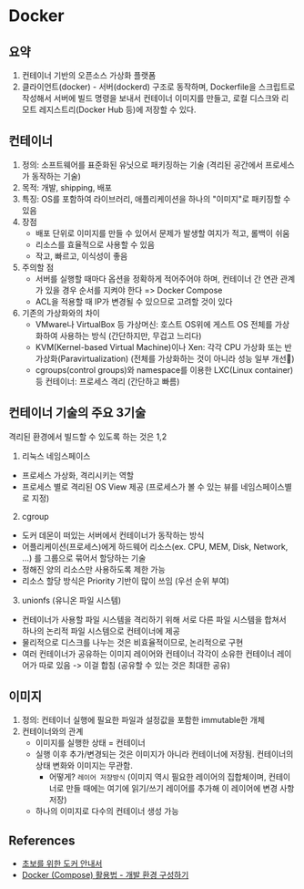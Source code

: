 # Docker

## 요약
1. 컨테이너 기반의 오픈소스 가상화 플랫폼
2. 클라이언트(docker) - 서버(dockerd) 구조로 동작하며, Dockerfile을 스크립트로 작성해서 서버에 빌드 명령을 보내서 컨테이너 이미지를 만들고, 로컬 디스크와 리모트 레지스트리(Docker Hub 등)에 저장할 수 있다.


## 컨테이너
1. 정의: 소프트웨어를 표준화된 유닛으로 패키징하는 기술 (격리된 공간에서 프로세스가 동작하는 기술)
2. 목적: 개발, shipping, 배포
3. 특징: OS를 포함하여 라이브러리, 애플리케이션을 하나의 "이미지"로 패키징할 수 있음
4. 장점
    * 배포 단위로 이미지를 만들 수 있어서 문제가 발생할 여지가 적고, 롤백이 쉬움
    * 리소스를 효율적으로 사용할 수 있음
    * 작고, 빠르고, 이식성이 좋음
5. 주의할 점
    * 서버를 실행할 때마다 옵션을 정확하게 적어주어야 하며, 컨테이너 간 연관 관계가 있을 경우 순서를 지켜야 한다 => Docker Compose
    * ACL을 적용할 때 IP가 변경될 수 있으므로 고려할 것이 있다
6. 기존의 가상화와의 차이
    * VMware나 VirtualBox 등 가상머신: 호스트 OS위에 게스트 OS 전체를 가상화하여 사용하는 방식 (간단하지만, 무겁고 느리다)
    * KVM(Kernel-based Virtual Machine)이나 Xen: 각각 CPU 가상화 또는 반가상화(Paravirtualization) (전체를 가상화하는 것이 아니라 성능 일부 개선)
    * cgroups(control groups)와 namespace를 이용한 LXC(Linux container) 등 컨테이너: 프로세스 격리 (간단하고 빠름)


## 컨테이너 기술의 주요 3기술
격리된 환경에서 빌드할 수 있도록 하는 것은 1,2
1. 리눅스 네임스페이스
- 프로세스 가상화, 격리시키는 역할
- 프로세스 별로 격리된 OS View 제공 (프로세스가 볼 수 있는 뷰를 네임스페이스별로 지정)

2. cgroup
- 도커 데몬이 떠있는 서버에서 컨테이너가 동작하는 방식
- 어플리케이션(프로세스)에게 하드웨어 리소스(ex. CPU, MEM, Disk, Network, …) 를 그룹으로 묶어서 할당하는 기술
- 정해진 양의 리소스만 사용하도록 제한 가능 
- 리소스 할당 방식은 Priority 기반이 많이 쓰임 (우선 순위 부여)

3. unionfs (유니온 파일 시스템)
- 컨테이너가 사용할 파일 시스템을 격리하기 위해 서로 다른 파일 시스템을 합쳐서 하나의 논리적 파일 시스템으로 컨테이너에 제공
- 물리적으로 디스크를 나누는 것은 비효율적이므로, 논리적으로 구현
- 여러 컨테이너가 공유하는 이미지 레이어와 컨테이너 각각이 소유한 컨테이너 레이어가 따로 있음 -> 이걸 합침 (공유할 수 있는 것은 최대한 공유)


## 이미지
1. 정의: 컨테이너 실행에 필요한 파일과 설정값을 포함한 immutable한 개체
2. 컨테이너와의 관계
    * 이미지를 실행한 상태 = 컨테이너
    * 실행 이후 추가/변경되는 것은 이미지가 아니라 컨테이너에 저장됨. 컨테이너의 상태 변화와 이미지는 무관함.
        + 어떻게? `레이어 저장방식` (이미지 역시 필요한 레이어의 집합체이며, 컨테이너로 만들 때에는 여기에 읽기/쓰기 레이어를 추가해 이 레이어에 변경 사항 저장)
    * 하나의 이미지로 다수의 컨테이너 생성 가능


## References
- [초보를 위한 도커 안내서](https://subicura.com/2017/01/19/docker-guide-for-beginners-1.html)
- [Docker (Compose) 활용법 - 개발 환경 구성하기](http://raccoonyy.github.io/docker-usages-for-dev-environment-setup/)